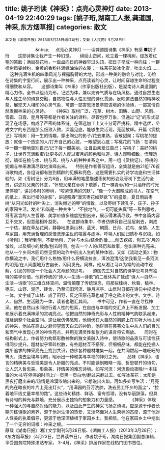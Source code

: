 title: 姚子珩读《神采》：点亮心灵神灯
date: 2013-04-19 22:40:29
tags: [姚子珩,湖南工人报,龚道国,神采,东方烟草报]
categories: 散文
---
    本文载《湖南日报》2013年5月28日湘江副刊；又载《人民网》5月28日栏
   &nbsp;&nbsp;&nbsp;&nbsp;&nbsp;&nbsp;&nbsp;&nbsp;&nbsp;&nbsp;&nbsp;&nbsp;&nbsp;&nbsp;&nbsp;&nbsp;&nbsp;&nbsp;&nbsp;&nbsp;&nbsp;&nbsp;&nbsp;&nbsp;&nbsp;&nbsp<!-- more -->;&nbsp;&nbsp;&nbsp;&nbsp;&nbsp;点亮心灵神灯
  ——读龚道国诗集《神采》有感
  ■姚子珩
  &nbsp;
   &nbsp;
    &nbsp;
    这部诗集让我产生一种幻觉。
   &nbsp;
    &nbsp;
    绵延山峦间，屹立着一棵桃树，绽放着红艳的笑脸；满目葵花地，一盘盘向日的神器举过头顶，把日子举成一种向往；一群桂树风姿绰约，金黄的香粉扑满绿油油的衣裳；一株茶花破冰化雪，吐出火焰……
   &nbsp;
    &nbsp;
    这种充满生机的四季风光与裸露胸臂的大地，形成一种美的融会与对比，沁绘在诗集的字里行间，展示出一种神采，点亮读者的心灵，让时间穿越生命的过程变得细致和从容。
   &nbsp;
    &nbsp;
    这部诗集叫《神采》（作家出版社出版），是湖南诗人龚道国的精心力作。全书以组诗为形，记述为体，兼以先锋气质与在场风格，通过自然生态与人性生命的诗意交融，自然物性与人性思想的诗化贯通，反映道法自然的精神收获，展现天人相印的心灵气象，可谓一部寄思场景萃取语境的体验诗，一部寓情自然发掘神采的心灵诗。
   &nbsp;
    &nbsp;
    《神采》取材广泛，花草、树木、田畴、山野、风雨、雪霜、日霞、星月等等都是作者关注的诗料。尽管包罗万象，但通过“记”的形式显现了在场感，构成了严密的体系链。在筛选加工上又十分苛严挑粹，精中选优，垒成文字的东西是那么细致入微，深邃见底，能够生灵活现，亮丽放辉。开篇《赏桃记》写桃树：用一生的情趣，穿出陶公的影子/花去果熟，香散甜聚；写桃花的绽放：就像一个热恋的人/打开自己的心脏，一眼望到心底；写桃花的飞扬：在清风中一瓣一瓣地告别自己/记下每一瓣美丽，让自由亲爱过自己；写桃子：美好的桃子，让世界充满甜蜜/让更多的人度过蜜月的颜色和味道。诗人观察细致，悟理透彻，徜徉在桃与水、桃与风、桃与人的种种关系之中，用一组《赏桃记》，将桃的妩媚与神采淋漓尽致地演绎出来。
   &nbsp;
    &nbsp;
    特别是作者善写组诗，全集就是由21组176首诗歌构成，各组诗都有独到精辟的见解和亮色，这是需要扎实的诗学功底和生活体验的。如《枣树记》分为8首，用丰满的笔墨描述枣树的形姿及枣树下生活的全景，讲述对父亲的怀念，“怀想父亲在枣树下歇脚，在一棵青枣/和一只酒杯的时光里停顿”，讲述冬时的枣树，“咬紧饱满的沉默”，“像一个大器晚成的书人，在空气的纸上，挥出行楷的身影”，讲述晚春“漫天枣花如梦欲飞”的盛景，夏日雨后枣树“从闪光如针的叶尖上，消失倾述的琴”的情致，以及枣树下读孔子、庄子、孙子的家园生活，发出“和谐是一种共生”、“不接地气，一切可能失真”等一系列思考，将枣富含的人生哲理、美学价值多维度挖掘出来，展示得淋漓尽致。书中各篇内容互不交叉，但意蕴相补益彰。
   &nbsp;
    &nbsp;
    在这部诗集中，作者仿佛将自己层层剥去，剥成一个核，躺在草丛花间，静静地思索山林、蓝天、朝霞、日月、花鸟、亲情、人生与家园，用充满哲理的感悟洗却尘世的喧嚣与虚浮，呼唤人们回归质朴与沉稳。如《听刨》：我听到刨，不断地刨，刀片与木头/结合韵律……刨去疙瘩，刨去/岁月的皱纹，以及细小的棱角/刨去时间，刨去一个人的/经历和故事，刨出某种光亮来。他从一个乡间木匠司空见惯的动作中剖出人生的某种体验。又如《流动之美》：物欲横流之中，我们用什么格物/用什么将横流拉直，浑浊澄清/这使我看见一条河流的明亮/在人间腹地万古幽长，闪闪发光。同样，他从湘江习以为常的流动中观察，引发的却是一个社会人文命题的思考。
   &nbsp;
    &nbsp;
    道国先生对自然的诗学思考具有独特的美学价值。他将传统的“诗人—生活—诗歌”的二维体系扩延成“诗人—自然—生活—诗歌”的三维立体空间，温情颠覆了传统理念，将那些桂树、秋菊、桃林、枣庄、山野、泥巴、砖舍，乃至汩汩河流、静月凉亭、山居时日都在诗句中捏揉为一体，文字成了山林、成了田野，反之田原花草也成了呼之欲出的文字。文字、诗人、自然、生活融为一体，读者也融汇其间。
   &nbsp;
    &nbsp;
    书中可见，作者一直在寻找神采。他在自然山水间进行着人性的思索，在自由与幸福的交汇点上不断发掘、加工和展示着充满神采的灵魂亮点。他把自然的神奇光彩与人性的精神气韵联系起来，推延到整个社会空间。这让我仿佛感知，他侧伏在大自然的胸膛上在聆听大地山河的神采，他站在高山之巅仰望蓝天白云的神韵，他徘徊在芸芸众生中从人们的目光和面气中发现心灵的神性亮点，并用充满灵性和张力的语言将它燃放。
   &nbsp;
    &nbsp;
    同时在结构形式上，作者努力构筑形散神聚的散文美融入诗中，使诗歌的品质与可读性获得同步提升。题材似乎零碎松散，有些题材互不搭界，但细细品味，都能在挖掘人类所追求的神采亮光上找到共识，仿佛各种题材堆集一起，在共同燃起一堆旺旺的箐火，烧去尘埃与阴晦，昭示出一种和美与幸福的神灯之光。
   &nbsp;
    &nbsp;
    品味《神采》，语言的精确美与哲理美是令人折服的亮点。不时能读到眼睛一亮、哲思顿开的诗句，让人沉入哲思美、形象美、抒情美的难忘诗境。如写河流：河流搬动夜晚/一本往事的大书/在停滞的时间上/一页黑一页白地/翻过来翻过去。如写冰茶花：太阳是黑夜打磨出来的/热情是冷漠浓缩出来的，它想说出火焰。再如多处写生活：“月亮的光在暗夜的叶片上亮出灯火”，“用满园的芬芳洗肺，洗去民工怀乡的面尘”，“拉着地平线丈量幸福的路”。这些诗句精炼、鲜活、富有哲理，没有华丽辞藻，但具有诗句的粹光与静境，充分展示出独特的想象力和力量感。
   &nbsp;
    &nbsp;
   &nbsp;
   &nbsp;
    &nbsp;
    《神采》体现一种强大的与自然对话的能力，以及由此产生的神采飞扬之诗境，应是源于作者长期习练诗歌的素养，源于他对生活的热爱，又淡然面对人生荣辱的态度，源于他对人性美的执着倡导，更源于他深深植根于家园乡土。我相信，他在家园乡土中挖出了一个无穷的词根：神采之根。
  ———————————————————— &nbsp; &nbsp;
  原载《湖南日报》湘江文学副刊5月28日版、《湖南工人报》（2013年3月28日）；《东方烟草报》（4月23日，世界读书日）。
  作者姚子珩，湖南日报集团副总编辑，享受国务院特殊津贴专家。
   3-4月，《神采》排居作家在线热门图书首位。
